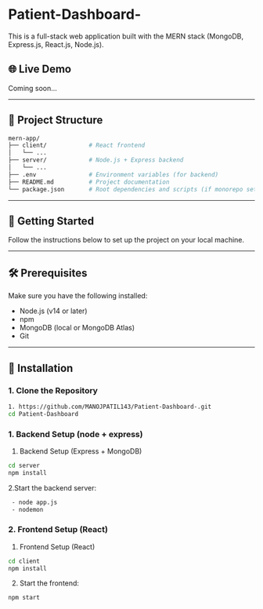 ﻿# Patient-Dashboard-

This is a full-stack web application built with the MERN stack (MongoDB, Express.js, React.js, Node.js).

## 🌐 Live Demo

Coming soon...

---

## 📁 Project Structure
```bash
mern-app/
├── client/            # React frontend
│   └── ...            
├── server/            # Node.js + Express backend
│   └── ...
├── .env               # Environment variables (for backend)
├── README.md          # Project documentation
└── package.json       # Root dependencies and scripts (if monorepo setup)
```

---

## 🚀 Getting Started

Follow the instructions below to set up the project on your local machine.

---

## 🛠️ Prerequisites

Make sure you have the following installed:

- Node.js (v14 or later)
- npm 
- MongoDB (local or MongoDB Atlas)
- Git

---

## 🔧 Installation

### 1. Clone the Repository

```bash
1. https://github.com/MANOJPATIL143/Patient-Dashboard-.git
cd Patient-Dashboard
```

### 1. Backend Setup (node + express)
1. Backend Setup (Express + MongoDB)
```bash
cd server
npm install
```

2.Start the backend server:
```bash
 - node app.js
 - nodemon
```

### 2. Frontend Setup (React)
1. Frontend Setup (React)
```bash
cd client
npm install
```
2. Start the frontend:
 ```bash
npm start
```

